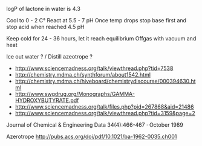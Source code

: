 logP of lactone in water is 4.3

Cool to 0 - 2 C°
React at 5.5 - 7 pH
Once temp drops stop base first and stop acid when reached 4.5 pH

Keep cold for 24 - 36 hours, let it reach equilibrium
Offgas with vacuum and heat

Ice out water ? / Distill azeotrope ?



- http://www.sciencemadness.org/talk/viewthread.php?tid=7538
- http://chemistry.mdma.ch/synthforum/about1542.html
- http://chemistry.mdma.ch/hiveboard/chemistrydiscourse/000394630.html
- http://www.swgdrug.org/Monographs/GAMMA-HYDROXYBUTYRATE.pdf
- http://www.sciencemadness.org/talk/files.php?pid=267868&aid=21486
- http://www.sciencemadness.org/talk/viewthread.php?tid=3159&page=2

Journal of Chemical & Engineering Data 34(4):466-467 · October 1989

Azerotrope http://pubs.acs.org/doi/pdf/10.1021/ba-1962-0035.ch001
